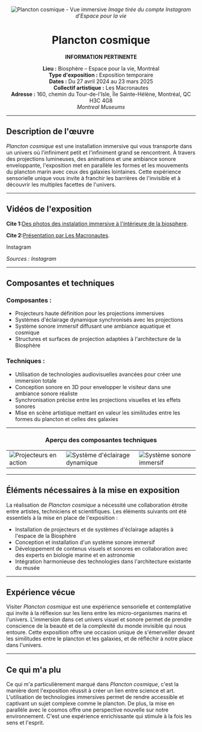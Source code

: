 <div align="center">
  <img src="https://www.instagram.com/p/C8HdmJSgoh9/media/?size=l" alt="Plancton cosmique - Vue immersive">
  <i>Image tirée du compte Instagram d'Espace pour la vie</i>
</div>

<h1 align="center">Plancton cosmique</h1>

<div align="center">

**INFORMATION PERTINENTE**

**Lieu :** Biosphère – Espace pour la vie, Montréal  
**Type d'exposition :** Exposition temporaire  
**Dates :** Du 27 avril 2024 au 23 mars 2025  
**Collectif artistique :** Les Macronautes  
**Adresse :** 160, chemin du Tour-de-l'Isle, Île Sainte-Hélène, Montréal, QC H3C 4G8  
*Montreal Museums*

</div>

---

## Description de l'œuvre

*Plancton cosmique* est une installation immersive qui vous transporte dans un univers où l'infiniment petit et l'infiniment grand se rencontrent. À travers des projections lumineuses, des animations et une ambiance sonore enveloppante, l'exposition met en parallèle les formes et les mouvements du plancton marin avec ceux des galaxies lointaines. Cette expérience sensorielle unique vous invite à franchir les barrières de l'invisible et à découvrir les multiples facettes de l'univers. ​

---

##  Vidéos de l'exposition

**Cite 1:**[Des photos des instalation immersive à l'intérieure de la biosphere](https://www.instagram.com/p/C8HdmJSgoh9/?img_index=3).

**Cite 2:**[Présentation par Les Macronautes](https://www.instagram.com/macronautes/reel/C7wQ4UbAKgP/).

Instagram


*Sources : Instagram*

---

## Composantes et techniques

### **Composantes :**

- Projecteurs haute définition pour les projections immersives  
- Systèmes d'éclairage dynamique synchronisés avec les projections  
- Système sonore immersif diffusant une ambiance aquatique et cosmique  
- Structures et surfaces de projection adaptées à l'architecture de la Biosphère

### **Techniques :**

- Utilisation de technologies audiovisuelles avancées pour créer une immersion totale  
- Conception sonore en 3D pour envelopper le visiteur dans une ambiance sonore réaliste  
- Synchronisation précise entre les projections visuelles et les effets sonores  
- Mise en scène artistique mettant en valeur les similitudes entre les formes du plancton et celles des galaxies​

---

<h3 align="center"> Aperçu des composantes techniques</h3>

<table align="center">
  <tr>
    <td><img src="https://www.instagram.com/p/C8HdmJSgoh9/media/?size=l" alt="Projecteurs en action"></td>
    <td><img src="https://www.instagram.com/p/C8HdmJSgoh9/media/?size=l" alt="Système d'éclairage dynamique"></td>
    <td><img src="https://www.instagram.com/p/C8HdmJSgoh9/media/?size=l" alt="Système sonore immersif"></td>
  </tr>
</table>

---

## Éléments nécessaires à la mise en exposition

La réalisation de *Plancton cosmique* a nécessité une collaboration étroite entre artistes, techniciens et scientifiques. Les éléments suivants ont été essentiels à la mise en place de l'exposition :​

- Installation de projecteurs et de systèmes d'éclairage adaptés à l'espace de la Biosphère  
- Conception et installation d'un système sonore immersif  
- Développement de contenus visuels et sonores en collaboration avec des experts en biologie marine et en astronomie  
- Intégration harmonieuse des technologies dans l'architecture existante du musée​

---

##  Expérience vécue

Visiter *Plancton cosmique* est une expérience sensorielle et contemplative qui invite à la réflexion sur les liens entre les micro-organismes marins et l'univers. L'immersion dans cet univers visuel et sonore permet de prendre conscience de la beauté et de la complexité du monde invisible qui nous entoure. Cette exposition offre une occasion unique de s'émerveiller devant les similitudes entre le plancton et les galaxies, et de réfléchir à notre place dans l'univers.​

---

##  Ce qui m'a plu

Ce qui m'a particulièrement marqué dans *Plancton cosmique*, c'est la manière dont l'exposition réussit à créer un lien entre science et art. L'utilisation de technologies immersives permet de rendre accessible et captivant un sujet complexe comme le plancton. De plus, la mise en parallèle avec le cosmos offre une perspective nouvelle sur notre environnement. C'est une expérience enrichissante qui stimule à la fois les sens et l'esprit.
